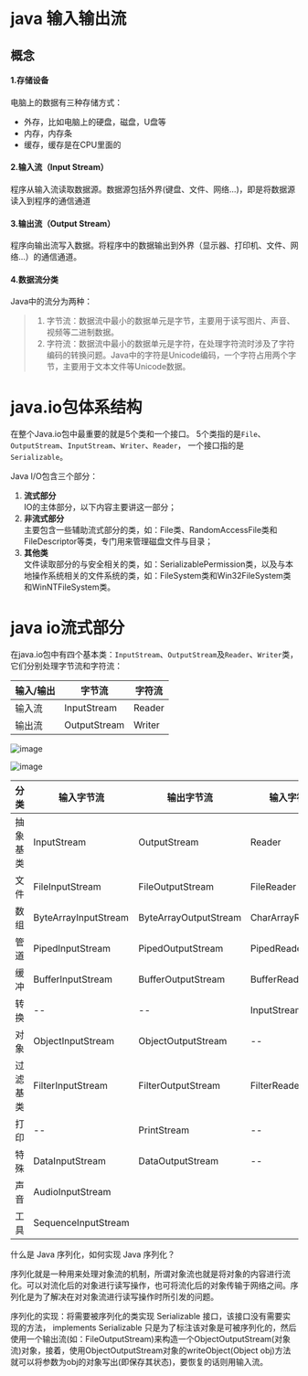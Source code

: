 # java 输入输出流

## 概念

#### 1.存储设备
电脑上的数据有三种存储方式：

- 外存，比如电脑上的硬盘，磁盘，U盘等
- 内存，内存条
- 缓存，缓存是在CPU里面的

#### 2.输入流（Input Stream）
程序从输入流读取数据源。数据源包括外界(键盘、文件、网络…)，即是将数据源读入到程序的通信通道

#### 3.输出流（Output Stream）
程序向输出流写入数据。将程序中的数据输出到外界（显示器、打印机、文件、网络…）的通信通道。

#### 4.数据流分类
Java中的流分为两种：
> 1)  字节流：数据流中最小的数据单元是字节，主要用于读写图片、声音、视频等二进制数据。  <br/>
> 2)  字符流：数据流中最小的数据单元是字符，在处理字符流时涉及了字符编码的转换问题。Java中的字符是Unicode编码，一个字符占用两个字节，主要用于文本文件等Unicode数据。

# java.io包体系结构
  在整个Java.io包中最重要的就是5个类和一个接口。
  5个类指的是`File`、`OutputStream`、`InputStream`、`Writer`、`Reader`，
  一个接口指的是`Serializable`。

Java I/O包含三个部分：

1. **流式部分**  <br/>
IO的主体部分，以下内容主要讲这一部分；
2. **非流式部分**  <br/>
主要包含一些辅助流式部分的类，如：File类、RandomAccessFile类和FileDescriptor等类，专门用来管理磁盘文件与目录；
3. **其他类**  <br/>
文件读取部分的与安全相关的类，如：SerializablePermission类，以及与本地操作系统相关的文件系统的类，如：FileSystem类和Win32FileSystem类和WinNTFileSystem类。


# java io流式部分

在java.io包中有四个基本类：`InputStream`、`OutputStream`及`Reader`、`Writer`类，它们分别处理字节流和字符流：

输入/输出 | 字节流 | 字符流
---|---|---
输入流 | InputStream | Reader
输出流 | OutputStream | Writer


![image](https://raw.githubusercontent.com/lanux/java-demo/master/public/img/java-IO-2.png)

![image](http://p9.pstatp.com/large/3ecb0003e4983bebb8b7)

分类 | 输入字节流 | 输出字节流 | 输入字符流 | 输出字符流
---|---|---|---|---
抽象基类 | InputStream | OutputStream | Reader | Writer
文件 | FileInputStream | FileOutputStream | FileReader | FileWriter
数组 | ByteArrayInputStream | ByteArrayOutputStream | CharArrayReader | CharArrayWriter
管道 | PipedInputStream | PipedOutputStream | PipedReader | PipedWriter
缓冲 | BufferInputStream | BufferOutputStream | BufferReader | BufferWriter
转换 | -- | -- | InputStreamReader | OutputStreamWriter
对象 | ObjectInputStream | ObjectOutputStream | -- | --
过滤基类 | FilterInputStream | FilterOutputStream | FilterReader | FilterWriter
打印 | -- | PrintStream | -- | PrintWriter
特殊 | DataInputStream | DataOutputStream | -- | --
声音 | AudioInputStream | | |
工具 | SequenceInputStream | | |
什么是 Java 序列化，如何实现 Java 序列化？

序列化就是一种用来处理对象流的机制，所谓对象流也就是将对象的内容进行流化。可以对流化后的对象进行读写操作，也可将流化后的对象传输于网络之间。序列化是为了解决在对对象流进行读写操作时所引发的问题。

序列化的实现：将需要被序列化的类实现 Serializable 接口，该接口没有需要实现的方法， implements Serializable 只是为了标注该对象是可被序列化的，然后使用一个输出流(如：FileOutputStream)来构造一个ObjectOutputStream(对象流)对象，接着，使用ObjectOutputStream对象的writeObject(Object obj)方法就可以将参数为obj的对象写出(即保存其状态)，要恢复的话则用输入流。